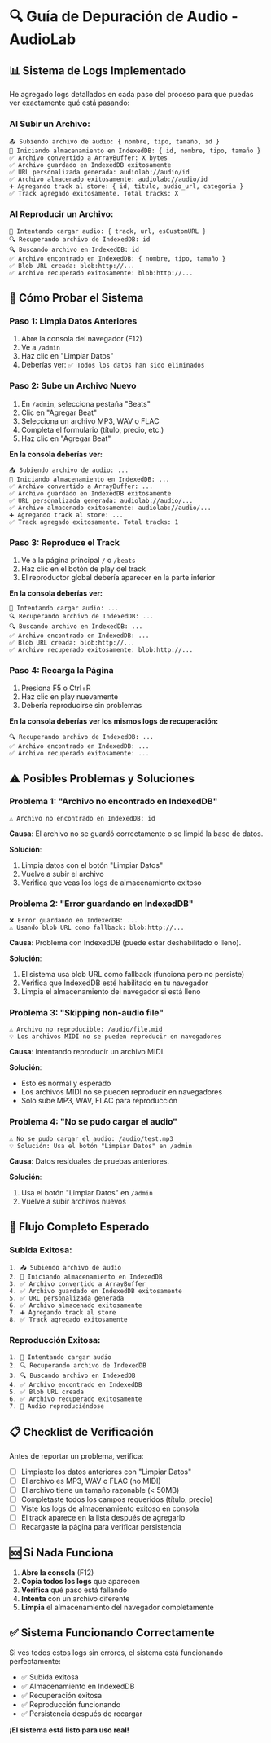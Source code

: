 # 🔍 Guía de Depuración de Audio - AudioLab

## 📊 Sistema de Logs Implementado

He agregado logs detallados en cada paso del proceso para que puedas ver exactamente qué está pasando:

### **Al Subir un Archivo:**
```
📤 Subiendo archivo de audio: { nombre, tipo, tamaño, id }
💾 Iniciando almacenamiento en IndexedDB: { id, nombre, tipo, tamaño }
✅ Archivo convertido a ArrayBuffer: X bytes
✅ Archivo guardado en IndexedDB exitosamente
✅ URL personalizada generada: audiolab://audio/id
✅ Archivo almacenado exitosamente: audiolab://audio/id
➕ Agregando track al store: { id, titulo, audio_url, categoria }
✅ Track agregado exitosamente. Total tracks: X
```

### **Al Reproducir un Archivo:**
```
🎵 Intentando cargar audio: { track, url, esCustomURL }
🔍 Recuperando archivo de IndexedDB: id
🔍 Buscando archivo en IndexedDB: id
✅ Archivo encontrado en IndexedDB: { nombre, tipo, tamaño }
✅ Blob URL creada: blob:http://...
✅ Archivo recuperado exitosamente: blob:http://...
```

## 🧪 Cómo Probar el Sistema

### **Paso 1: Limpia Datos Anteriores**
1. Abre la consola del navegador (F12)
2. Ve a `/admin`
3. Haz clic en "Limpiar Datos"
4. Deberías ver: `✅ Todos los datos han sido eliminados`

### **Paso 2: Sube un Archivo Nuevo**
1. En `/admin`, selecciona pestaña "Beats"
2. Clic en "Agregar Beat"
3. Selecciona un archivo MP3, WAV o FLAC
4. Completa el formulario (título, precio, etc.)
5. Haz clic en "Agregar Beat"

**En la consola deberías ver:**
```
📤 Subiendo archivo de audio: ...
💾 Iniciando almacenamiento en IndexedDB: ...
✅ Archivo convertido a ArrayBuffer: ...
✅ Archivo guardado en IndexedDB exitosamente
✅ URL personalizada generada: audiolab://audio/...
✅ Archivo almacenado exitosamente: audiolab://audio/...
➕ Agregando track al store: ...
✅ Track agregado exitosamente. Total tracks: 1
```

### **Paso 3: Reproduce el Track**
1. Ve a la página principal `/` o `/beats`
2. Haz clic en el botón de play del track
3. El reproductor global debería aparecer en la parte inferior

**En la consola deberías ver:**
```
🎵 Intentando cargar audio: ...
🔍 Recuperando archivo de IndexedDB: ...
🔍 Buscando archivo en IndexedDB: ...
✅ Archivo encontrado en IndexedDB: ...
✅ Blob URL creada: blob:http://...
✅ Archivo recuperado exitosamente: blob:http://...
```

### **Paso 4: Recarga la Página**
1. Presiona F5 o Ctrl+R
2. Haz clic en play nuevamente
3. Debería reproducirse sin problemas

**En la consola deberías ver los mismos logs de recuperación:**
```
🔍 Recuperando archivo de IndexedDB: ...
✅ Archivo encontrado en IndexedDB: ...
✅ Archivo recuperado exitosamente: ...
```

## ⚠️ Posibles Problemas y Soluciones

### **Problema 1: "Archivo no encontrado en IndexedDB"**
```
⚠️ Archivo no encontrado en IndexedDB: id
```

**Causa**: El archivo no se guardó correctamente o se limpió la base de datos.

**Solución**:
1. Limpia datos con el botón "Limpiar Datos"
2. Vuelve a subir el archivo
3. Verifica que veas los logs de almacenamiento exitoso

### **Problema 2: "Error guardando en IndexedDB"**
```
❌ Error guardando en IndexedDB: ...
⚠️ Usando blob URL como fallback: blob:http://...
```

**Causa**: Problema con IndexedDB (puede estar deshabilitado o lleno).

**Solución**:
1. El sistema usa blob URL como fallback (funciona pero no persiste)
2. Verifica que IndexedDB esté habilitado en tu navegador
3. Limpia el almacenamiento del navegador si está lleno

### **Problema 3: "Skipping non-audio file"**
```
⚠️ Archivo no reproducible: /audio/file.mid
💡 Los archivos MIDI no se pueden reproducir en navegadores
```

**Causa**: Intentando reproducir un archivo MIDI.

**Solución**:
- Esto es normal y esperado
- Los archivos MIDI no se pueden reproducir en navegadores
- Solo sube MP3, WAV, FLAC para reproducción

### **Problema 4: "No se pudo cargar el audio"**
```
⚠️ No se pudo cargar el audio: /audio/test.mp3
💡 Solución: Usa el botón "Limpiar Datos" en /admin
```

**Causa**: Datos residuales de pruebas anteriores.

**Solución**:
1. Usa el botón "Limpiar Datos" en `/admin`
2. Vuelve a subir archivos nuevos

## 🎯 Flujo Completo Esperado

### **Subida Exitosa:**
```
1. 📤 Subiendo archivo de audio
2. 💾 Iniciando almacenamiento en IndexedDB
3. ✅ Archivo convertido a ArrayBuffer
4. ✅ Archivo guardado en IndexedDB exitosamente
5. ✅ URL personalizada generada
6. ✅ Archivo almacenado exitosamente
7. ➕ Agregando track al store
8. ✅ Track agregado exitosamente
```

### **Reproducción Exitosa:**
```
1. 🎵 Intentando cargar audio
2. 🔍 Recuperando archivo de IndexedDB
3. 🔍 Buscando archivo en IndexedDB
4. ✅ Archivo encontrado en IndexedDB
5. ✅ Blob URL creada
6. ✅ Archivo recuperado exitosamente
7. 🎵 Audio reproduciéndose
```

## 📋 Checklist de Verificación

Antes de reportar un problema, verifica:

- [ ] Limpiaste los datos anteriores con "Limpiar Datos"
- [ ] El archivo es MP3, WAV o FLAC (no MIDI)
- [ ] El archivo tiene un tamaño razonable (< 50MB)
- [ ] Completaste todos los campos requeridos (título, precio)
- [ ] Viste los logs de almacenamiento exitoso en consola
- [ ] El track aparece en la lista después de agregarlo
- [ ] Recargaste la página para verificar persistencia

## 🆘 Si Nada Funciona

1. **Abre la consola** (F12)
2. **Copia todos los logs** que aparecen
3. **Verifica** qué paso está fallando
4. **Intenta** con un archivo diferente
5. **Limpia** el almacenamiento del navegador completamente

## ✅ Sistema Funcionando Correctamente

Si ves todos estos logs sin errores, el sistema está funcionando perfectamente:
- ✅ Subida exitosa
- ✅ Almacenamiento en IndexedDB
- ✅ Recuperación exitosa
- ✅ Reproducción funcionando
- ✅ Persistencia después de recargar

**¡El sistema está listo para uso real!**